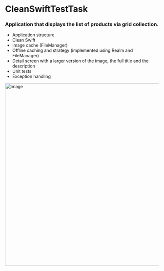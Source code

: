 # CleanSwiftTestTask
### Application that displays the list of products via grid collection.
- Application structure
- Clean Swift
- Image cache (FileManager)
- Offline caching and strategy (implemented using Realm and FileManager)
- Detail screen with a larger version of the image, the full title and the description
- Unit tests
- Exception handling

<img width="597" alt="image" src="https://github.com/Basyaka/CleanSwiftTestTask/assets/43504569/7489eaa2-012f-4e84-baa3-b84863596271">
